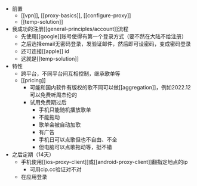 - 前置
  - [[vpn]], [[proxy-basics]], [[configure-proxy]]
  - [[temp-solution]]
- 我成功的注册[[general-principles/account]]流程
  - 先使用[[google]]账号使得有第一个登录方式（要不然在大陆不给注册）
  - 之后选择email无密码登录，发验证邮件，然后即可设密码，变成密码登录
  - 还可连接[[apple]] id
  - 这就是[[temp-solution]]
- 特性
  - 跨平台，不同平台间互相控制，继承歌单等
  - [[pricing]]
    - 可能和国内软件有版权的歌不同可以做[[aggregation]]，例如2022.12可以免费听周杰伦的
    - 试用免费期过后
      - 手机只能随机播放歌单
      - 不能拖动
      - 歌单会被自动加歌
      - 有广告
      - 手机日可以点歌但也不自由、不全
      - 但电脑可以点歌拖动等，挺不错
- 之后定期（14天）
  - 手机使用[[ios-proxy-client]]或[[android-proxy-client]]翻指定地点的ip
    - 可用cip.cc验证对不对
  - 在应用登录
